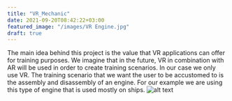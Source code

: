 ```yaml
---
title: "VR_Mechanic"
date: 2021-09-20T08:42:22+03:00
featured_image: "/images/VR Engine.jpg"
draft: true
---
```


The main idea behind this project is the value that VR applications can offer for training purposes. We imagine that in the future, VR in combination with AR will be used in order to create training scenarios.
In our case we only use VR. The training scenario that we want the user to be accustomed to is the assembly and disassembly of an engine. For our example we are using this type of engine that is used mostly on
ships.
![alt text]()